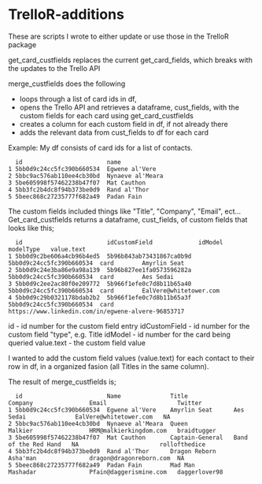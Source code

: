 # TrelloR-additions
These are scripts I wrote to either update or use those in the TrelloR package

get_card_custfields replaces the current get_card_fields, which breaks with the updates to the Trello API

merge_custfields does the following
* loops through a list of card ids in df, 
* opens the Trello API and retrieves a dataframe, cust_fields, with the custom fields for each card using get_card_custfields
* creates a column for each custom field in df, if not already there
* adds the relevant data from cust_fields to df for each card

Example:
My df consists of card ids for a list of contacts.

```{r}
  id                        name
1 5bb0d9c24cc5fc390b660534  Egwene al'Vere 
2 5bbc9ac576ab110ee4cb30bd  Nynaeve al'Meara
3 5be605998f57462238b47f07  Mat Cauthon
4 5bb3fc2b4dc8f94b373be0d9  Rand al'Thor
5 5beec868c27235777f682a49  Padan Fain
```

The custom fields included things like "Title", "Company", "Email", ect... Get_card_custfields returns a dataframe, cust_fields, of custom fields that looks like this;

```{r}
  id                        idCustomField             idModel                   modelType   value.text                       
1 5bb0d9c2be606a4cb96b4ed5  5b96b843ab73431867ca0b9d  5bb0d9c24cc5fc390b660534  card        Amyrlin Seat
2 5bb0d9c24e3ba86e9a98a139  5b96b827ee1fa0573596282a  5bb0d9c24cc5fc390b660534  card        Aes Sedai
3 5bb0d9c2ee2ac80f0e209772  5b966f1efe0c7d8b11b65a40  5bb0d9c24cc5fc390b660534  card        EalVere@whitetower.com
4 5bb0d9c29b0321178bdab2b2  5b966f1efe0c7d8b11b65a3f  5bb0d9c24cc5fc390b660534  card        https://www.linkedin.com/in/egwene-alvere-96853717
```

id - id number for the custom field entry
idCustomField - id number for the custom field "type", e.g. Title
idModel - id number for the card being queried
value.text - the custom field value

I wanted to add the custom field values (value.text) for each contact to their row in df, in a organized fasion (all Titles in the same column).

The result of merge_custfields is;

```{r}
  id                        Name              Title             Company                Email                    Twitter
1 5bb0d9c24cc5fc390b660534  Egwene al'Vere    Amyrlin Seat      Aes Sedai              EalVere@whitetower.com   NA
2 5bbc9ac576ab110ee4cb30bd  Nynaeve al'Meara  Queen             Malkier                HRM@malkierkingdom.com   braidtugger
3 5be605998f57462238b47f07  Mat Cauthon       Captain-General   Band of the Red Hand   NA                       rollofthedice
4 5bb3fc2b4dc8f94b373be0d9  Rand al'Thor      Dragon Reborn     Asha'man               dragon@dragonreborn.com  NA
5 5beec868c27235777f682a49  Padan Fain        Mad Man           Mashadar               Pfain@daggerismine.com   daggerlover98 
```
